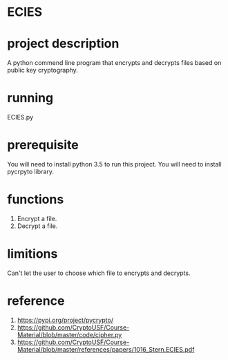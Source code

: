 # ECIES
# project description
A python commend line program that encrypts and decrypts files based on public key cryptography.

# running
ECIES.py


# prerequisite
You will need to install python 3.5 to run this project.
You will need to install pycrpyto library.

# functions
1. Encrypt a file.
2. Decrypt a file. 

# limitions
Can't let the user to choose which file to encrypts and decrypts.


# reference
1. https://pypi.org/project/pycrypto/
2. https://github.com/CryptoUSF/Course-Material/blob/master/code/cipher.py
3. https://github.com/CryptoUSF/Course-Material/blob/master/references/papers/1016_Stern.ECIES.pdf
